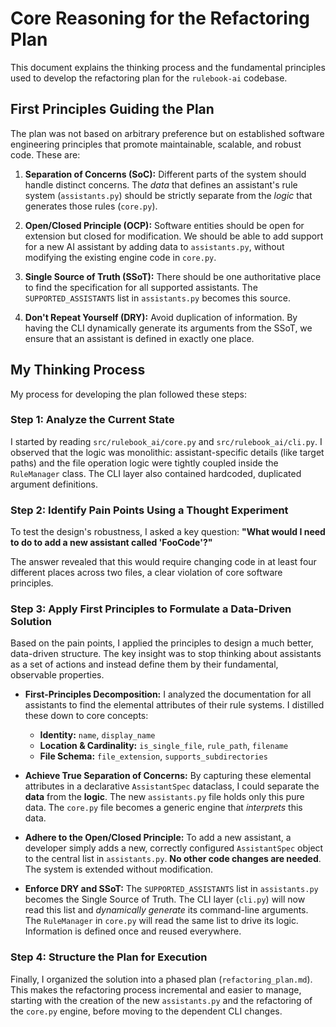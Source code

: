 # Core Reasoning for the Refactoring Plan

This document explains the thinking process and the fundamental principles used to develop the refactoring plan for the `rulebook-ai` codebase.

## First Principles Guiding the Plan

The plan was not based on arbitrary preference but on established software engineering principles that promote maintainable, scalable, and robust code. These are:

1.  **Separation of Concerns (SoC):** Different parts of the system should handle distinct concerns. The *data* that defines an assistant's rule system (`assistants.py`) should be strictly separate from the *logic* that generates those rules (`core.py`).

2.  **Open/Closed Principle (OCP):** Software entities should be open for extension but closed for modification. We should be able to add support for a new AI assistant by adding data to `assistants.py`, without modifying the existing engine code in `core.py`.

3.  **Single Source of Truth (SSoT):** There should be one authoritative place to find the specification for all supported assistants. The `SUPPORTED_ASSISTANTS` list in `assistants.py` becomes this source.

4.  **Don't Repeat Yourself (DRY):** Avoid duplication of information. By having the CLI dynamically generate its arguments from the SSoT, we ensure that an assistant is defined in exactly one place.

## My Thinking Process

My process for developing the plan followed these steps:

### Step 1: Analyze the Current State

I started by reading `src/rulebook_ai/core.py` and `src/rulebook_ai/cli.py`. I observed that the logic was monolithic: assistant-specific details (like target paths) and the file operation logic were tightly coupled inside the `RuleManager` class. The CLI layer also contained hardcoded, duplicated argument definitions.

### Step 2: Identify Pain Points Using a Thought Experiment

To test the design's robustness, I asked a key question: **"What would I need to do to add a new assistant called 'FooCode'?"**

The answer revealed that this would require changing code in at least four different places across two files, a clear violation of core software principles.

### Step 3: Apply First Principles to Formulate a Data-Driven Solution

Based on the pain points, I applied the principles to design a much better, data-driven structure. The key insight was to stop thinking about assistants as a set of actions and instead define them by their fundamental, observable properties.

*   **First-Principles Decomposition:** I analyzed the documentation for all assistants to find the elemental attributes of their rule systems. I distilled these down to core concepts:
    *   **Identity:** `name`, `display_name`
    *   **Location & Cardinality:** `is_single_file`, `rule_path`, `filename`
    *   **File Schema:** `file_extension`, `supports_subdirectories`

*   **Achieve True Separation of Concerns:** By capturing these elemental attributes in a declarative `AssistantSpec` dataclass, I could separate the **data** from the **logic**. The new `assistants.py` file holds only this pure data. The `core.py` file becomes a generic engine that *interprets* this data.

*   **Adhere to the Open/Closed Principle:** To add a new assistant, a developer simply adds a new, correctly configured `AssistantSpec` object to the central list in `assistants.py`. **No other code changes are needed**. The system is extended without modification.

*   **Enforce DRY and SSoT:** The `SUPPORTED_ASSISTANTS` list in `assistants.py` becomes the Single Source of Truth. The CLI layer (`cli.py`) will now read this list and *dynamically generate* its command-line arguments. The `RuleManager` in `core.py` will read the same list to drive its logic. Information is defined once and reused everywhere.

### Step 4: Structure the Plan for Execution

Finally, I organized the solution into a phased plan (`refactoring_plan.md`). This makes the refactoring process incremental and easier to manage, starting with the creation of the new `assistants.py` and the refactoring of the `core.py` engine, before moving to the dependent CLI changes.